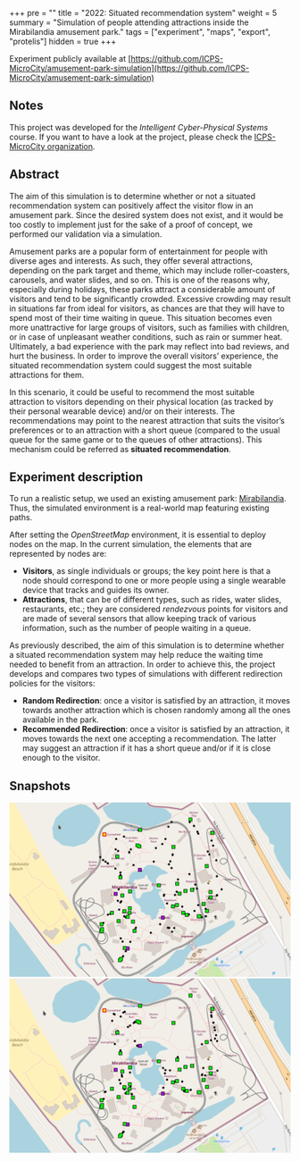 +++
pre = ""
title = "2022: Situated recommendation system"
weight = 5
summary = "Simulation of people attending attractions inside the Mirabilandia amusement park."
tags = ["experiment", "maps", "export", "protelis"]
hidden = true
+++

Experiment publicly available at [https://github.com/ICPS-MicroCity/amusement-park-simulation](https://github.com/ICPS-MicroCity/amusement-park-simulation)

## Notes

This project was developed for the _Intelligent Cyber-Physical Systems_ course.
If you want to have a look at the project, please check the [ICPS-MicroCity organization](https://github.com/ICPS-MicroCity).

## Abstract

The aim of this simulation is to determine whether or not a situated recommendation system can positively affect the visitor flow in an amusement park.
Since the desired system does not exist,
and it would be too costly to implement just for the sake of a proof of concept,
we performed our validation via a simulation.

Amusement parks are a popular form of entertainment for people with diverse ages and interests.
As such,
they offer several attractions,
depending on the park target and theme,
which may include roller-coasters, carousels, and water slides, and so on.
This is one of the reasons why,
especially during holidays,
these parks attract a considerable amount of visitors and tend to be significantly crowded.
Excessive crowding may result in situations far from ideal for visitors,
as chances are that they will have to spend most of their time waiting in queue.
This situation becomes even more unattractive for large groups of visitors,
such as families with children,
or in case of unpleasant weather conditions,
such as rain or summer heat.
Ultimately, a bad experience with the park may reflect into bad reviews,
and hurt the business.
In order to improve the overall visitors’ experience,
the situated recommendation system could suggest
the most suitable attractions for them.

In this scenario,
it could be useful to recommend the most suitable attraction to visitors
depending on their physical location
(as tracked by their personal wearable device)
and/or on their interests.
The recommendations may point to the nearest attraction that suits the visitor’s preferences or to an attraction with a short queue
(compared to the usual queue for the same game or to the queues of other attractions).
This mechanism could be referred as **situated recommendation**.

## Experiment description

To run a realistic setup, we used an existing amusement park:
[Mirabilandia](https://www.mirabilandia.it/en).
Thus, the simulated environment is a real-world map featuring existing paths.

After setting the _OpenStreetMap_ environment, it is essential to deploy nodes on the map. In the current
simulation, the elements that are represented by nodes are:

* **Visitors**, as single individuals or groups; the key point here is that a node should correspond to one or more people using a single wearable device that tracks and guides its
  owner.
* **Attractions**, that can be of different types, such as rides, water slides, restaurants, etc.;
  they are considered _rendezvous_ points for visitors and are made of several sensors that allow
  keeping track of various information, such as the number of people waiting in a queue.

As previously described, the aim of this simulation is to determine whether a situated recommendation
system may help reduce the waiting time needed to benefit from an attraction. In order to achieve
this, the project develops and compares two types of simulations with different redirection policies for the visitors:

* **Random Redirection**: once a visitor
  is satisfied by an attraction, it moves towards another attraction which is chosen randomly among all the ones available in the park.
* **Recommended Redirection**: once
  a visitor is satisfied by an attraction, it moves towards the next one accepting a recommendation. The latter may suggest an attraction if it has a short queue and/or if it is close enough to the visitor.

## Snapshots

![image](mira1.gif)
![image](mira2.gif)
